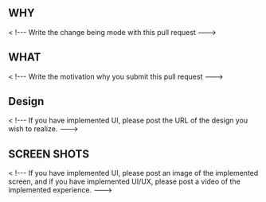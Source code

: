 ## WHY

< !--- Write the change being mode with this pull request --->

## WHAT

< !--- Write the motivation why you submit this pull request --->

## Design

< !--- If you have implemented UI, please post the URL of the design you wish to realize. --->

## SCREEN SHOTS

< !--- 
If you have implemented UI, please post an image of the implemented screen, and if you have implemented UI/UX, please post a video of the implemented experience.
--->